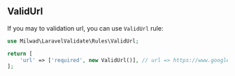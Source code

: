 ## ValidUrl

If you may to validation url, you can use `ValidUrl` rule:

```php
use Milwad\LaravelValidate\Rules\ValidUrl;

return [
    'url' => ['required', new ValidUrl()], // url => https://www.google.com
];
```
